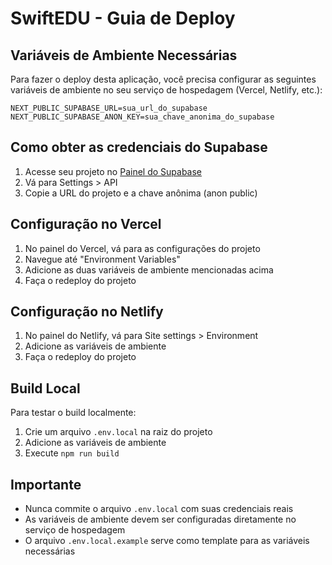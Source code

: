 # SwiftEDU - Guia de Deploy

## Variáveis de Ambiente Necessárias

Para fazer o deploy desta aplicação, você precisa configurar as seguintes variáveis de ambiente no seu serviço de hospedagem (Vercel, Netlify, etc.):

```
NEXT_PUBLIC_SUPABASE_URL=sua_url_do_supabase
NEXT_PUBLIC_SUPABASE_ANON_KEY=sua_chave_anonima_do_supabase
```

## Como obter as credenciais do Supabase

1. Acesse seu projeto no [Painel do Supabase](https://supabase.com/dashboard)
2. Vá para Settings > API
3. Copie a URL do projeto e a chave anônima (anon public)

## Configuração no Vercel

1. No painel do Vercel, vá para as configurações do projeto
2. Navegue até "Environment Variables"
3. Adicione as duas variáveis de ambiente mencionadas acima
4. Faça o redeploy do projeto

## Configuração no Netlify

1. No painel do Netlify, vá para Site settings > Environment
2. Adicione as variáveis de ambiente
3. Faça o redeploy do projeto

## Build Local

Para testar o build localmente:

1. Crie um arquivo `.env.local` na raiz do projeto
2. Adicione as variáveis de ambiente
3. Execute `npm run build`

## Importante

- Nunca commite o arquivo `.env.local` com suas credenciais reais
- As variáveis de ambiente devem ser configuradas diretamente no serviço de hospedagem
- O arquivo `.env.local.example` serve como template para as variáveis necessárias